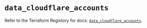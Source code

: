 # `data_cloudflare_accounts`

Refer to the Terraform Registory for docs: [`data_cloudflare_accounts`](https://www.terraform.io/docs/providers/cloudflare/d/accounts).
